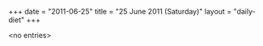 +++
date = "2011-06-25"
title = "25 June 2011 (Saturday)"
layout = "daily-diet"
+++


\<no entries\>
